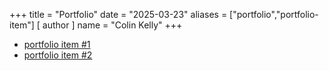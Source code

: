 +++
title = "Portfolio"
date = "2025-03-23"
aliases = ["portfolio","portfolio-item"]
[ author ]
  name = "Colin Kelly"
+++


* [portfolio item #1](http://foo.bar)
* [portfolio item #2](http://foo.bar)

